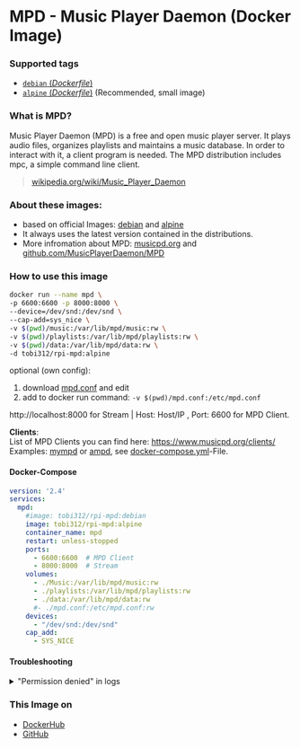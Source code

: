 # MPD - Music Player Daemon (Docker Image)

### Supported tags
-	[`debian` (*Dockerfile*)](https://github.com/Tob1asDocker/rpi-mpd/blob/master/debian.Dockerfile)
-	[`alpine` (*Dockerfile*)](https://github.com/Tob1asDocker/rpi-mpd/blob/master/alpine.Dockerfile) (Recommended, small image)

### What is MPD?
Music Player Daemon (MPD) is a free and open music player server. It plays audio files, organizes playlists and maintains a music database. In order to interact with it, a client program is needed. The MPD distribution includes mpc, a simple command line client.
> [wikipedia.org/wiki/Music_Player_Daemon](https://en.wikipedia.org/wiki/Music_Player_Daemon) 

### About these images:
* based on official Images: [debian](https://hub.docker.com/_/debian) and [alpine](https://hub.docker.com/_/alpine)
* It always uses the latest version contained in the distributions.
* More infromation about MPD: [musicpd.org](https://www.musicpd.org/) and [github.com/MusicPlayerDaemon/MPD](https://github.com/MusicPlayerDaemon/MPD)

### How to use this image
```sh
docker run --name mpd \
-p 6600:6600 -p 8000:8000 \
--device=/dev/snd:/dev/snd \
--cap-add=sys_nice \
-v $(pwd)/music:/var/lib/mpd/music:rw \
-v $(pwd)/playlists:/var/lib/mpd/playlists:rw \
-v $(pwd)/data:/var/lib/mpd/data:rw \
-d tobi312/rpi-mpd:alpine
```

optional (own config): 
1. download [mpd.conf](https://github.com/Tob1asDocker/rpi-mpd/blob/master/mpd.conf) and edit
2. add to docker run command: ``` -v $(pwd)/mpd.conf:/etc/mpd.conf ```


http://localhost:8000 for Stream | Host: Host/IP , Port: 6600 for MPD Client.

**Clients**:  
List of MPD Clients you can find here: https://www.musicpd.org/clients/  
Examples: [mympd](https://github.com/jcorporation/myMPD) or [ampd](https://github.com/rain0r/ampd), see [docker-compose.yml](https://github.com/Tob1asDocker/rpi-mpd/blob/master/docker-compose.yml)-File.

#### Docker-Compose

```yaml
version: '2.4'
services:
  mpd:
    #image: tobi312/rpi-mpd:debian
    image: tobi312/rpi-mpd:alpine
    container_name: mpd
    restart: unless-stopped
    ports:
      - 6600:6600  # MPD Client
      - 8000:8000  # Stream
    volumes:
      - ./Music:/var/lib/mpd/music:rw
      - ./playlists:/var/lib/mpd/playlists:rw
      - ./data:/var/lib/mpd/data:rw
      #- ./mpd.conf:/etc/mpd.conf:rw
    devices:
      - "/dev/snd:/dev/snd"
    cap_add:
      - SYS_NICE
```

#### Troubleshooting

<details>
<summary>"Permission denied" in logs</summary>
<p>
  
Solution:
```sh
mkdir {Music,playlists,data} && chmod 777 {Music,playlists,data}
```
</p>
</details>

### This Image on
* [DockerHub](https://hub.docker.com/r/tobi312/rpi-mpd)
* [GitHub](https://github.com/Tob1asDocker/rpi-mpd)
